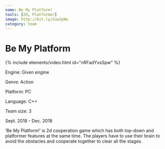 ```yaml
---
name: Be My Platform!
tools: [2D, Platformer]
image: http://bit.ly/2uwJpNe
category: team
---
```


# Be My Platform

{% include elements/video.html id="nRFadYxsSpw" %}

Engine: Given engine

Genre: Action

Platform: PC

Language: C++

Team size: 3


Sept. 2018 - Dec. 2018

‘Be My Platform!’ is 2d cooperation game which has both top-down and platformer features at the same time. The players have to use their brain to avoid the obstacles and cooperate together to clear all the stages.
